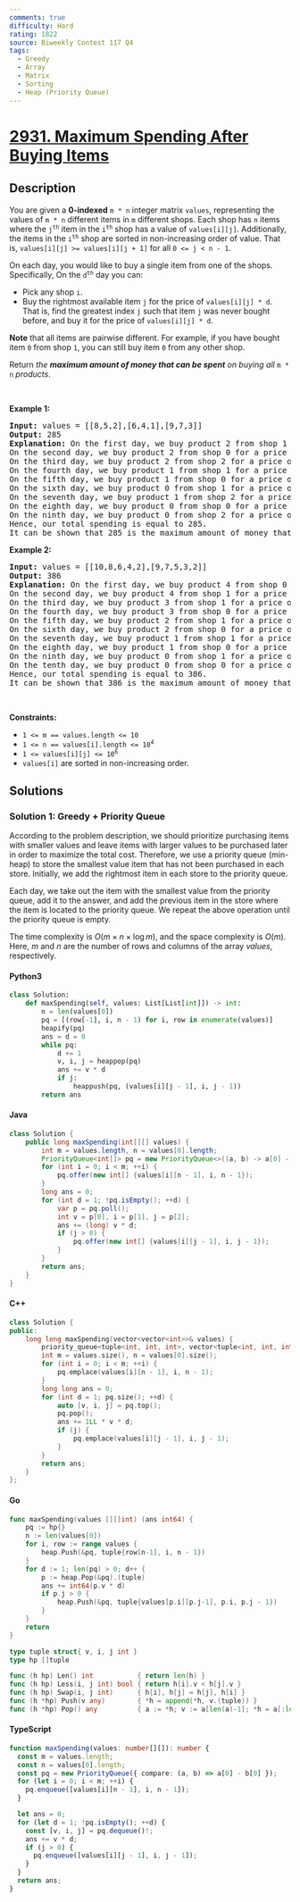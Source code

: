 ```yaml
---
comments: true
difficulty: Hard
rating: 1822
source: Biweekly Contest 117 Q4
tags:
  - Greedy
  - Array
  - Matrix
  - Sorting
  - Heap (Priority Queue)
---
```


<!-- problem:start -->

# [2931. Maximum Spending After Buying Items](https://leetcode.com/problems/maximum-spending-after-buying-items)


## Description

<!-- description:start -->

<p>You are given a <strong>0-indexed</strong> <code>m * n</code> integer matrix <code>values</code>, representing the values of <code>m * n</code> different items in <code>m</code> different shops. Each shop has <code>n</code> items where the <code>j<sup>th</sup></code> item in the <code>i<sup>th</sup></code> shop has a value of <code>values[i][j]</code>. Additionally, the items in the <code>i<sup>th</sup></code> shop are sorted in non-increasing order of value. That is, <code>values[i][j] &gt;= values[i][j + 1]</code> for all <code>0 &lt;= j &lt; n - 1</code>.</p>

<p>On each day, you would like to buy a single item from one of the shops. Specifically, On the <code>d<sup>th</sup></code> day you can:</p>

<ul>
	<li>Pick any shop <code>i</code>.</li>
	<li>Buy the rightmost available item <code>j</code> for the price of <code>values[i][j] * d</code>. That is, find the greatest index <code>j</code> such that item <code>j</code> was never bought before, and buy it for the price of <code>values[i][j] * d</code>.</li>
</ul>

<p><strong>Note</strong> that all items are pairwise different. For example, if you have bought item <code>0</code> from shop <code>1</code>, you can still buy item <code>0</code> from any other shop.</p>

<p>Return <em>the <strong>maximum amount of money that can be spent</strong> on buying all </em> <code>m * n</code> <em>products</em>.</p>

<p>&nbsp;</p>
<p><strong class="example">Example 1:</strong></p>

<pre>
<strong>Input:</strong> values = [[8,5,2],[6,4,1],[9,7,3]]
<strong>Output:</strong> 285
<strong>Explanation:</strong> On the first day, we buy product 2 from shop 1 for a price of values[1][2] * 1 = 1.
On the second day, we buy product 2 from shop 0 for a price of values[0][2] * 2 = 4.
On the third day, we buy product 2 from shop 2 for a price of values[2][2] * 3 = 9.
On the fourth day, we buy product 1 from shop 1 for a price of values[1][1] * 4 = 16.
On the fifth day, we buy product 1 from shop 0 for a price of values[0][1] * 5 = 25.
On the sixth day, we buy product 0 from shop 1 for a price of values[1][0] * 6 = 36.
On the seventh day, we buy product 1 from shop 2 for a price of values[2][1] * 7 = 49.
On the eighth day, we buy product 0 from shop 0 for a price of values[0][0] * 8 = 64.
On the ninth day, we buy product 0 from shop 2 for a price of values[2][0] * 9 = 81.
Hence, our total spending is equal to 285.
It can be shown that 285 is the maximum amount of money that can be spent buying all m * n products. 
</pre>

<p><strong class="example">Example 2:</strong></p>

<pre>
<strong>Input:</strong> values = [[10,8,6,4,2],[9,7,5,3,2]]
<strong>Output:</strong> 386
<strong>Explanation:</strong> On the first day, we buy product 4 from shop 0 for a price of values[0][4] * 1 = 2.
On the second day, we buy product 4 from shop 1 for a price of values[1][4] * 2 = 4.
On the third day, we buy product 3 from shop 1 for a price of values[1][3] * 3 = 9.
On the fourth day, we buy product 3 from shop 0 for a price of values[0][3] * 4 = 16.
On the fifth day, we buy product 2 from shop 1 for a price of values[1][2] * 5 = 25.
On the sixth day, we buy product 2 from shop 0 for a price of values[0][2] * 6 = 36.
On the seventh day, we buy product 1 from shop 1 for a price of values[1][1] * 7 = 49.
On the eighth day, we buy product 1 from shop 0 for a price of values[0][1] * 8 = 64
On the ninth day, we buy product 0 from shop 1 for a price of values[1][0] * 9 = 81.
On the tenth day, we buy product 0 from shop 0 for a price of values[0][0] * 10 = 100.
Hence, our total spending is equal to 386.
It can be shown that 386 is the maximum amount of money that can be spent buying all m * n products.
</pre>

<p>&nbsp;</p>
<p><strong>Constraints:</strong></p>

<ul>
	<li><code>1 &lt;= m == values.length &lt;= 10</code></li>
	<li><code>1 &lt;= n == values[i].length &lt;= 10<sup>4</sup></code></li>
	<li><code>1 &lt;= values[i][j] &lt;= 10<sup>6</sup></code></li>
	<li><code>values[i]</code> are sorted in non-increasing order.</li>
</ul>

<!-- description:end -->

## Solutions

<!-- solution:start -->

### Solution 1: Greedy + Priority Queue

According to the problem description, we should prioritize purchasing items with smaller values and leave items with larger values to be purchased later in order to maximize the total cost. Therefore, we use a priority queue (min-heap) to store the smallest value item that has not been purchased in each store. Initially, we add the rightmost item in each store to the priority queue.

Each day, we take out the item with the smallest value from the priority queue, add it to the answer, and add the previous item in the store where the item is located to the priority queue. We repeat the above operation until the priority queue is empty.

The time complexity is $O(m \times n \times \log m)$, and the space complexity is $O(m)$. Here, $m$ and $n$ are the number of rows and columns of the array $values$, respectively.

<!-- tabs:start -->

#### Python3

```python
class Solution:
    def maxSpending(self, values: List[List[int]]) -> int:
        n = len(values[0])
        pq = [(row[-1], i, n - 1) for i, row in enumerate(values)]
        heapify(pq)
        ans = d = 0
        while pq:
            d += 1
            v, i, j = heappop(pq)
            ans += v * d
            if j:
                heappush(pq, (values[i][j - 1], i, j - 1))
        return ans
```

#### Java

```java
class Solution {
    public long maxSpending(int[][] values) {
        int m = values.length, n = values[0].length;
        PriorityQueue<int[]> pq = new PriorityQueue<>((a, b) -> a[0] - b[0]);
        for (int i = 0; i < m; ++i) {
            pq.offer(new int[] {values[i][n - 1], i, n - 1});
        }
        long ans = 0;
        for (int d = 1; !pq.isEmpty(); ++d) {
            var p = pq.poll();
            int v = p[0], i = p[1], j = p[2];
            ans += (long) v * d;
            if (j > 0) {
                pq.offer(new int[] {values[i][j - 1], i, j - 1});
            }
        }
        return ans;
    }
}
```

#### C++

```cpp
class Solution {
public:
    long long maxSpending(vector<vector<int>>& values) {
        priority_queue<tuple<int, int, int>, vector<tuple<int, int, int>>, greater<tuple<int, int, int>>> pq;
        int m = values.size(), n = values[0].size();
        for (int i = 0; i < m; ++i) {
            pq.emplace(values[i][n - 1], i, n - 1);
        }
        long long ans = 0;
        for (int d = 1; pq.size(); ++d) {
            auto [v, i, j] = pq.top();
            pq.pop();
            ans += 1LL * v * d;
            if (j) {
                pq.emplace(values[i][j - 1], i, j - 1);
            }
        }
        return ans;
    }
};
```

#### Go

```go
func maxSpending(values [][]int) (ans int64) {
	pq := hp{}
	n := len(values[0])
	for i, row := range values {
		heap.Push(&pq, tuple{row[n-1], i, n - 1})
	}
	for d := 1; len(pq) > 0; d++ {
		p := heap.Pop(&pq).(tuple)
		ans += int64(p.v * d)
		if p.j > 0 {
			heap.Push(&pq, tuple{values[p.i][p.j-1], p.i, p.j - 1})
		}
	}
	return
}

type tuple struct{ v, i, j int }
type hp []tuple

func (h hp) Len() int           { return len(h) }
func (h hp) Less(i, j int) bool { return h[i].v < h[j].v }
func (h hp) Swap(i, j int)      { h[i], h[j] = h[j], h[i] }
func (h *hp) Push(v any)        { *h = append(*h, v.(tuple)) }
func (h *hp) Pop() any          { a := *h; v := a[len(a)-1]; *h = a[:len(a)-1]; return v }
```

#### TypeScript

```ts
function maxSpending(values: number[][]): number {
  const m = values.length;
  const n = values[0].length;
  const pq = new PriorityQueue({ compare: (a, b) => a[0] - b[0] });
  for (let i = 0; i < m; ++i) {
    pq.enqueue([values[i][n - 1], i, n - 1]);
  }

  let ans = 0;
  for (let d = 1; !pq.isEmpty(); ++d) {
    const [v, i, j] = pq.dequeue()!;
    ans += v * d;
    if (j > 0) {
      pq.enqueue([values[i][j - 1], i, j - 1]);
    }
  }
  return ans;
}
```

<!-- tabs:end -->

<!-- solution:end -->

<!-- problem:end -->
